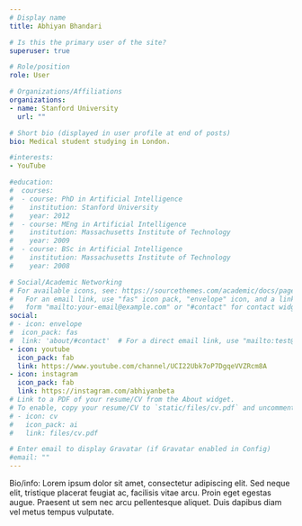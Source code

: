 ```yaml
---
# Display name
title: Abhiyan Bhandari

# Is this the primary user of the site?
superuser: true

# Role/position
role: User

# Organizations/Affiliations
organizations:
- name: Stanford University
  url: ""

# Short bio (displayed in user profile at end of posts)
bio: Medical student studying in London.

#interests:
- YouTube

#education:
#  courses:
#  - course: PhD in Artificial Intelligence
#    institution: Stanford University
#    year: 2012
#  - course: MEng in Artificial Intelligence
#    institution: Massachusetts Institute of Technology
#    year: 2009
#  - course: BSc in Artificial Intelligence
#    institution: Massachusetts Institute of Technology
#    year: 2008

# Social/Academic Networking
# For available icons, see: https://sourcethemes.com/academic/docs/page-builder/#icons
#   For an email link, use "fas" icon pack, "envelope" icon, and a link in the
#   form "mailto:your-email@example.com" or "#contact" for contact widget.
social:
# - icon: envelope
#  icon_pack: fas
#  link: 'about/#contact'  # For a direct email link, use "mailto:test@example.org".
- icon: youtube
  icon_pack: fab
  link: https://www.youtube.com/channel/UCI22Ubk7oP7DgqeVVZRcm8A
- icon: instagram
  icon_pack: fab
  link: https://instagram.com/abhiyanbeta
# Link to a PDF of your resume/CV from the About widget.
# To enable, copy your resume/CV to `static/files/cv.pdf` and uncomment the lines below.
# - icon: cv
#   icon_pack: ai
#   link: files/cv.pdf

# Enter email to display Gravatar (if Gravatar enabled in Config)
#email: ""
---
```


Bio/info:
Lorem ipsum dolor sit amet, consectetur adipiscing elit. Sed neque elit, tristique placerat feugiat ac, facilisis vitae arcu. Proin eget egestas augue. Praesent ut sem nec arcu pellentesque aliquet. Duis dapibus diam vel metus tempus vulputate.
